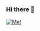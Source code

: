 ### Hi there 👋  
[![Me!](https://github-readme-stats.vercel.app/api?username=CptMeetKat&theme=github_dark_dimmed&show_icons=true&rank_icon=github)](https://github.com/anuraghazra/github-readme-stats)

<!--
**CptMeetKat/CptMeetKat** is a ✨ _special_ ✨ repository because its `README.md` (this file) appears on your GitHub profile.

Here are some ideas to get you started:

- 🔭 I’m currently working on ...
- 🌱 I’m currently learning ...
- 👯 I’m looking to collaborate on ...
- 🤔 I’m looking for help with ...
- 💬 Ask me about ...
- 📫 How to reach me: ...
- 😄 Pronouns: ...
- ⚡ Fun fact: ...
-->
